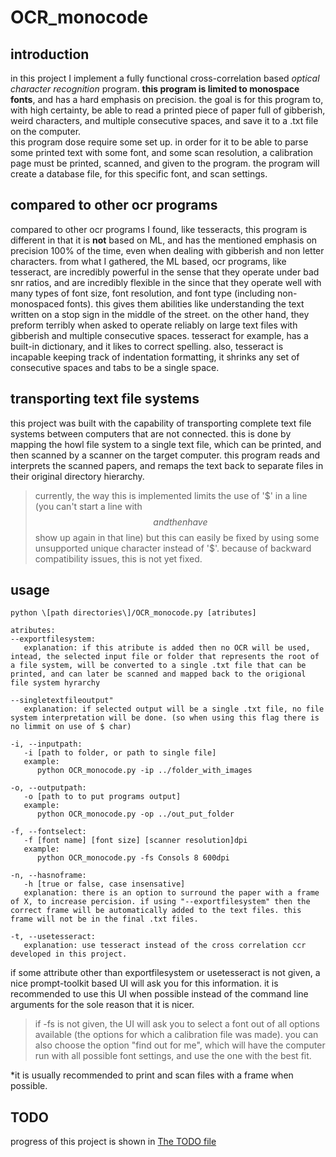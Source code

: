 # OCR_monocode

## introduction
in this project I implement a fully functional cross-correlation based *optical character recognition* program.  **this program is limited to monospace fonts**, and has a hard emphasis on precision. the goal is for this program to, with high certainty, be able to read a printed piece of paper full of gibberish, weird characters, and multiple consecutive spaces, and save it to a .txt file on the computer.   
this program dose require some set up. in order for it to be able to parse some printed text with some font, and some scan resolution, a calibration page must be printed, scanned, and given to the program. the program will create a database file, for this specific font, and scan settings.

## compared to other ocr programs

compared to other ocr programs I found, like tesseracts, this program is different in that it is **not** based on ML, and has the mentioned emphasis on precision 100% of the time, even when dealing with gibberish and non letter characters. from what I gathered, the ML based, ocr programs, like tesseract, are incredibly powerful in the sense that they operate under bad snr ratios, and are incredibly flexible in the since that they operate well with many types of font size, font resolution, and font type (including non-monospaced fonts). this gives them abilities like understanding the text written on a stop sign in the middle of the street. on the other hand, they preform terribly when asked to operate reliably on large text files with gibberish and multiple consecutive spaces. tesseract for example, has a built-in dictionary, and it likes to correct spelling. also, tesseract is incapable keeping track of indentation formatting, it shrinks any set of consecutive spaces and tabs to be a single space.

## transporting text file systems

this project was built with the capability of transporting complete text file systems between computers that are not connected. 
this is done by mapping the howl file system to a single text file, which can be printed, and then scanned by a scanner on the target computer. this program reads and interprets the scanned papers, and remaps the text back to separate files in their original directory hierarchy.   
> currently, the way this is implemented limits the use of '$' in a line (you can't start a line with $$ and then have $$ show up again in that line) but this can easily be fixed by using some unsupported unique character instead of '$'. because of backward compatibility issues, this is not yet fixed.

## usage
```
python \[path directories\]/OCR_monocode.py [atributes]

atributes:
--exportfilesystem:
   explanation: if this atribute is added then no OCR will be used, intead, the selected input file or folder that represents the root of a file system, will be converted to a single .txt file that can be printed, and can later be scanned and mapped back to the origional file system hyrarchy

--singletextfileoutput"
   explanation: if selected output will be a single .txt file, no file system interpretation will be done. (so when using this flag there is no limmit on use of $ char)

-i, --inputpath:
   -i [path to folder, or path to single file]
   example:
      python OCR_monocode.py -ip ../folder_with_images

-o, --outputpath:
   -o [path to to put programs output]
   example:
      python OCR_monocode.py -op ../out_put_folder

-f, --fontselect:
   -f [font name] [font size] [scanner resolution]dpi
   example:
      python OCR_monocode.py -fs Consols 8 600dpi

-n, --hasnoframe:
   -h [true or false, case insensative]
   explanation: there is an option to surround the paper with a frame of X, to increase percision. if using "--exportfilesystem" then the correct frame will be automatically added to the text files. this frame will not be in the final .txt files.
   
-t, --usetesseract:
   explanation: use tesseract instead of the cross correlation ccr developed in this project.
```
if some attribute other than exportfilesystem or usetesseract is not given, a nice prompt-toolkit based UI will ask you for this information. it is recommended to use this UI when possible instead of the command line arguments for the sole reason that it is nicer.
> if -fs is not given, the UI will ask you to select a font out of all options available (the options for which a calibration file was made). you can also choose the option "find out for me", which will have the computer run with all possible font settings, and use the one with the best fit.  

*it is usually recommended to print and scan files with a frame when possible.

## TODO
progress of this project is shown in [The TODO file](./TODO.md)
